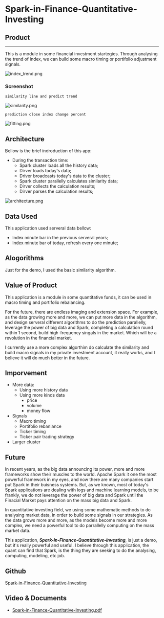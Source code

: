 # Spark-in-Finance-Quantitative-Investing


## Product 
***

This is a module in some financial investment startegies. Through analysing the trend of index, we can build some macro timing or portifolio adjustment signals.

![index_trend.png](https://raw.githubusercontent.com/litaotao/Spark-in-Finance-Quantitative-Investing/master/docs/index_trend.png)


### Screenshot

`similarity line and predict trend`

![similarity.png](https://raw.githubusercontent.com/litaotao/Spark-in-Finance-Quantitative-Investing/master/docs/similarity.png)

`prediction close index change percent`

![fitting.png](https://raw.githubusercontent.com/litaotao/Spark-in-Finance-Quantitative-Investing/master/docs/fitting.png)


## Architecture

Bellow is the brief indroduction of this app:

- During the transaction time:
    - Spark cluster loads all the history data;
    - Dirver loads today's data;
    - Driver broadcasts today's data to the cluster;
    - Spark cluster parallelly calculates similarity data;
    - Dirver collects the calculation results;
    - Dirver parses the calculation results;

![architecture.png](https://raw.githubusercontent.com/litaotao/Spark-in-Finance-Quantitative-Investing/master/docs/architecture.png)


## Data Used

This application used serveral data bellow:

- Index minute bar in the previous serveral years;
- Index minute bar of today, refresh every one minute;

## Alogorithms 

Just for the demo, I used the basic similarity algorithm.

## Value of Product

This application is a module in some quantitative funds, it can be used in macro timing and portifolio rebalancing.

For the future, there are endless imaging and extension space. For example, as the data growing more and more, we can put more data in the algorithm, and design serveral different algorithms to do the prediction parallelly, leverage the power of big data and Spark, completing a calculation round within 1 second, build high-frequency singals in the market. Which will be a revolution in the financial market.

I currently use a more complex algorthim do calculate the similarity and build macro signals in my private investment account, it really works, and I believe it will do much better in the future.


## Imporvement

- More data:
    - Using more history data
    - Using more kinds data
        - price
        - volume
        - money flow
- Signals
    - Macro timing
    - Portifolio rebanlance
    - Ticker timing
    - Ticker pair trading strategy
- Larger cluster


## Future

In recent years, as the big data announcing its power, more and more frameworks show their muscles to the world. Apache Spark it one the most powerful framework in my eyes, and now there are many companies start put Spark in their buisness systems. But, as we known, most of today's Spark applications are dealing with logs and machine learning models, to be frankly, we do not leverage the power of big data and Spark until the Finacial Market pays attention on the mass big data and Spark.  

In quantitative investing field, we using some mathematic methods to do analysing market data, in order to build some signals in our strategies. As the data grows more and more, as the models become more and more complex, we need a powerful tool to do parrallelly computing on the mass market data. 

This application, ***Spark-in-Finance-Quantitative-Investing***, is just a demo, but it's really powerful and useful. I believe through this application, the quant can find that Spark, is the thing they are seeking to do the analysing, computing, modeling, etc job.

## Github

[Spark-in-Finance-Quantitative-Investing](https://github.com/litaotao/Spark-in-Finance-Quantitative-Investing)

## Video & Documents

- [Spark-in-Finance-Quantitative-Investing.pdf](https://raw.githubusercontent.com/litaotao/Spark-in-Finance-Quantitative-Investing/master/docs/Spark-in-Finance-Quantitative-Investing.pdf)

